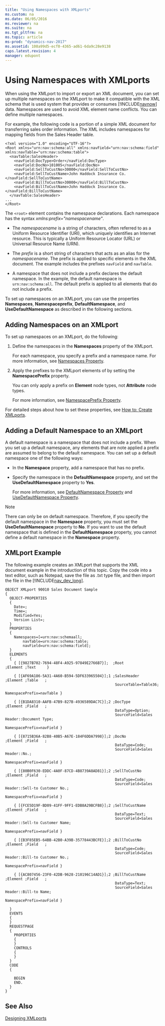 ```yaml
---
title: "Using Namespaces with XMLports"
ms.custom: na
ms.date: 06/05/2016
ms.reviewer: na
ms.suite: na
ms.tgt_pltfrm: na
ms.topic: article
ms-prod: "dynamics-nav-2017"
ms.assetid: 108a99d5-ecf0-4365-ad61-6da9c28e9138
caps.latest.revision: 4
manager: edupont
---
```

# Using Namespaces with XMLports
When using the XMLport to import or export an XML document, you can set up multiple namespaces on the XMLport to make it compatible with the XML schema that is used system that provides or consumes [!INCLUDE[navnow](includes/navnow_md.md)] data. Namespaces are used to avoid XML element name conflicts. You can define multiple namespaces.  
  
 For example, the following code is a portion of a simple XML document for transferring sales order information. The XML includes namespaces for mapping fields from the Sales Header table.  
  
```  
<?xml version="1.0" encoding="UTF-16"?>  
<Root xmlns="urn:nav:schema:all" xmlns:navField="urn:nav:schema:field" xmlns:navTable="urn:nav:schema:table">  
  <navTable:SalesHeader>  
    <navField:DocType>Order</navField:DocType>  
    <navField:DocNo>101005</navField:DocNo>  
    <navField:SellToCustNo>30000</navField:SellToCustNo>  
    <navField:SellToCustName>John Haddock Insurance Co.</navField:SellToCustName>  
    <navField:BillToCustNo>30000</navField:BillToCustNo>  
    <navField:BillToCustName>John Haddock Insurance Co.</navField:BillToCustName>  
  </navTable:SalesHeader>  
...  
</Root>  
```  
  
 The `<root>` element contains the namespace declarations. Each namespace has the syntax *xmlns:prefix="namespacename"*.  
  
-   The *namespacename* is a string of characters, often referred to as a Uniform Resource Identifier \(URI\), which uniquely identifies an Internet resource. This is typically a Uniform Resource Locator \(URL\) or Universal Resource Name \(URN\).  
  
-   The *prefix* is a short string of characters that acts as an alias for the *namespacename*. The prefix is applied to specific elements in the XML document. The example includes the prefixes `navField` and `navTable`.  
  
-   A namespace that does not include a prefix declares the default namespace. In the example, the default namespace is `urn:nav:schema:all`. The default prefix is applied to all elements that do not include a prefix.  
  
 To set up namespaces on an XMLport, you can use the properties **Namespaces**, **Namespaceprefix**, **DefaultNamespace**, and **UseDefaultNamespace** as described in the following sections.  
  
## Adding Namespaces on an XMLport  
 To set up namespaces on an XMLport, do the following:  
  
1.  Define the namespaces in the **Namespaces** property of the XMLport.  
  
     For each namespace, you specify a prefix and a namespace name. For more information, see [Namespaces Property](Namespaces-Property.md).  
  
2.  Apply the prefixes to the XMLport elements of by setting the **NamespacePrefix** property.  
  
     You can only apply a prefix on **Element** node types, not **Attribute** node types.  
  
     For more information, see [NamespacePrefix Property](NamespacePrefix-Property.md).  
  
 For detailed steps about how to set these properties, see [How to: Create XMLports](How-to--Create%20XMLports.md).  
  
## Adding a Default Namespace to an XMLport  
 A default namespace is a namespace that does not include a prefix. When you set up a default namespace, any elements that are note applied a prefix are assumed to belong to the default namespace. You can set up a default namespace one of the following ways:  
  
-   In the **Namespace** property, add a namespace that has no prefix.  
  
-   Specify the namespace in the **DefaultNamespace** property, and set the **UseDefaultNamespace** property to **Yes**.  
  
     For more information, see [DefaultNamespace Property](DefaultNamespace-Property.md) and [UseDefaultNamespace Property](UseDefaultNamespace-Property.md).  
  
> [!NOTE]  
>  There can only be on default namespace. Therefore, if you specify the default namespace in the **Namespace** property, you must set the **UseDefaultNamespace** property to **No**. If you want to use the default namespace that is defined in the **DefaultNamespace** property, you cannot define a default namespace in the **Namespace** property.  
  
## XMLport Example  
 The following example creates an XMLport that supports the XML document example in the introduction of this topic. Copy the code into a text editor, such as Notepad, save the file as .txt type file, and then import the file in the [!INCLUDE[nav_dev_long](includes/nav_dev_long_md.md)].  
  
```  
OBJECT XMLport 90010 Sales Document Sample  
{  
  OBJECT-PROPERTIES  
  {  
    Date=;  
    Time=;  
    Modified=Yes;  
    Version List=;  
  }  
  PROPERTIES  
  {  
    Namespaces=[=urn:nav:schemaall;  
        navTable=urn:nav:schema:table;  
        navField=urn:nav:schema:field];  
  }  
  ELEMENTS  
  {  
    { [{9827B702-7694-48F4-A925-97849E2766B7}];  ;Root                ;Element ;Text     }  
  
    { [{AF69A186-5A31-4A60-B594-5DF633965504}];1 ;SalesHeader         ;Element ;Table   ;  
                                                  SourceTable=Table36;  
                                                  NamespacePrefix=navTable }  
  
    { [{B1DA8310-AAFB-47B9-827B-4936589DAC7C}];2 ;DocType             ;Element ;Field   ;  
                                                  DataType=Option;  
                                                  SourceField=Sales Header::Document Type;  
                                                  NamespacePrefix=navField }  
  
    { [{8715B36A-82B8-40B5-A67E-184F6DDA7998}];2 ;DocNo               ;Element ;Field   ;  
                                                  DataType=Code;  
                                                  SourceField=Sales Header::No.;  
                                                  NamespacePrefix=navField }  
  
    { [{80B0F630-EDDC-4A0F-87CD-4B8739A8AD81}];2 ;SellToCustNo        ;Element ;Field   ;  
                                                  DataType=Code;  
                                                  SourceField=Sales Header::Sell-to Customer No.;  
                                                  NamespacePrefix=navField }  
  
    { [{FCE5D19F-BD09-41FF-9FF1-EDB8A29BCFB8}];2 ;SellToCustName      ;Element ;Field   ;  
                                                  DataType=Text;  
                                                  SourceField=Sales Header::Sell-to Customer Name;  
                                                  NamespacePrefix=navField }  
  
    { [{B3F85EB5-64BB-42B0-A39B-35778443BCFE}];2 ;BillToCustNo        ;Element ;Field   ;  
                                                  DataType=Code;  
                                                  SourceField=Sales Header::Bill-to Customer No.;  
                                                  NamespacePrefix=navField }  
  
    { [{AC807456-23F0-42DB-9628-210196C14AD1}];2 ;BillToCustName      ;Element ;Field   ;  
                                                  DataType=Text;  
                                                  SourceField=Sales Header::Bill-to Name;  
                                                  NamespacePrefix=navField }  
  
  }  
  EVENTS  
  {  
  }  
  REQUESTPAGE  
  {  
    PROPERTIES  
    {  
    }  
    CONTROLS  
    {  
    }  
  }  
  CODE  
  {  
  
    BEGIN  
    END.  
  }  
}  
```  
  
## See Also  
 [Designing XMLports](Designing-XMLports.md)